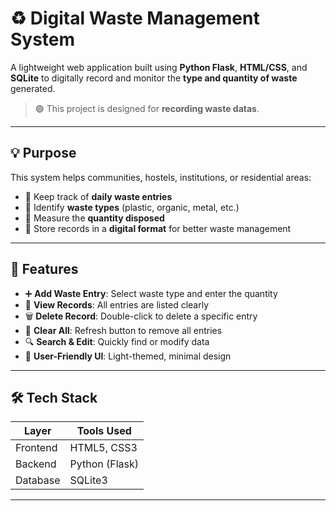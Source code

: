 # ♻️ Digital Waste Management System

A lightweight web application built using **Python Flask**, **HTML/CSS**, and **SQLite** to digitally record and monitor the **type and quantity of waste** generated.

> 🟢 This project is designed for **recording waste datas**.

---

## 💡 Purpose

This system helps communities, hostels, institutions, or residential areas:
- 📌 Keep track of **daily waste entries**
- 📌 Identify **waste types** (plastic, organic, metal, etc.)
- 📌 Measure the **quantity disposed**
- 📌 Store records in a **digital format** for better waste management

---

## 🔧 Features

- ➕ **Add Waste Entry**: Select waste type and enter the quantity
- 📄 **View Records**: All entries are listed clearly
- 🗑️ **Delete Record**: Double-click to delete a specific entry
- 🔄 **Clear All**: Refresh button to remove all entries
- 🔍 **Search & Edit**: Quickly find or modify data
- 🎨 **User-Friendly UI**: Light-themed, minimal design

---

## 🛠️ Tech Stack

| Layer      | Tools Used            |
|------------|------------------------|
| Frontend   | HTML5, CSS3            |
| Backend    | Python (Flask)         |
| Database   | SQLite3                |

---
